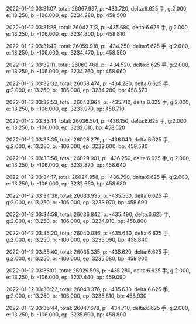 2022-01-12 03:31:07, total: 26067.997, p: -433.720, delta:6.625 手, g:2.000, e: 13.250, b: -106.000, ep: 3234.280, bp: 458.500

2022-01-12 03:31:28, total: 26042.713, p: -435.680, delta:6.625 手, g:2.000, e: 13.250, b: -106.000, ep: 3234.800, bp: 458.810

2022-01-12 03:31:49, total: 26059.918, p: -434.250, delta:6.625 手, g:2.000, e: 13.250, b: -106.000, ep: 3234.470, bp: 458.590

2022-01-12 03:32:11, total: 26060.468, p: -434.520, delta:6.625 手, g:2.000, e: 13.250, b: -106.000, ep: 3234.760, bp: 458.660

2022-01-12 03:32:32, total: 26058.474, p: -434.280, delta:6.625 手, g:2.000, e: 13.250, b: -106.000, ep: 3234.280, bp: 458.570

2022-01-12 03:32:53, total: 26043.964, p: -435.710, delta:6.625 手, g:2.000, e: 13.250, b: -106.000, ep: 3233.970, bp: 458.710

2022-01-12 03:33:14, total: 26036.501, p: -436.150, delta:6.625 手, g:2.000, e: 13.250, b: -106.000, ep: 3232.010, bp: 458.520

2022-01-12 03:33:35, total: 26028.279, p: -436.040, delta:6.625 手, g:2.000, e: 13.250, b: -106.000, ep: 3232.600, bp: 458.580

2022-01-12 03:33:56, total: 26029.901, p: -436.250, delta:6.625 手, g:2.000, e: 13.250, b: -106.000, ep: 3232.870, bp: 458.640

2022-01-12 03:34:17, total: 26024.958, p: -436.790, delta:6.625 手, g:2.000, e: 13.250, b: -106.000, ep: 3232.650, bp: 458.680

2022-01-12 03:34:38, total: 26033.995, p: -435.550, delta:6.625 手, g:2.000, e: 13.250, b: -106.000, ep: 3233.970, bp: 458.690

2022-01-12 03:34:59, total: 26036.842, p: -435.490, delta:6.625 手, g:2.000, e: 13.250, b: -106.000, ep: 3234.910, bp: 458.800

2022-01-12 03:35:20, total: 26040.086, p: -435.630, delta:6.625 手, g:2.000, e: 13.250, b: -106.000, ep: 3235.090, bp: 458.840

2022-01-12 03:35:40, total: 26035.335, p: -435.620, delta:6.625 手, g:2.000, e: 13.250, b: -106.000, ep: 3235.580, bp: 458.900

2022-01-12 03:36:01, total: 26029.596, p: -435.280, delta:6.625 手, g:2.000, e: 13.250, b: -106.000, ep: 3237.440, bp: 459.090

2022-01-12 03:36:22, total: 26043.376, p: -435.630, delta:6.625 手, g:2.000, e: 13.250, b: -106.000, ep: 3235.810, bp: 458.930

2022-01-12 03:36:44, total: 26047.678, p: -434.710, delta:6.625 手, g:2.000, e: 13.250, b: -106.000, ep: 3235.690, bp: 458.800